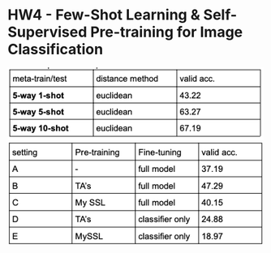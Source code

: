 # HW4 - Few-Shot Learning & Self-Supervised Pre-training for Image Classification

<img src="p1.png">
<img src="p2.png">